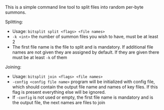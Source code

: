This is a simple command line tool to split files into random per-byte summons.

Splitting:
* Usage: `bitsplit split <flags> <file names>`
* `-k <int>` the number of summon files you wish to have, must be at least 2
* The first file name is the file to split and is mandatory. If additional file names are not given they are assigned by default. If they are given there must be at least `-k` of them

Joining:
* Usage: `bitsplit join <flags> <file names>`
* `-config <config file name>` program will be initialized with config file, which should contain the output file name and names of key files. If this flag is present everything else will be ignored.
* If `-config` is not used or empty, the first file name is mandatory and is the output file, the next names are files to join
